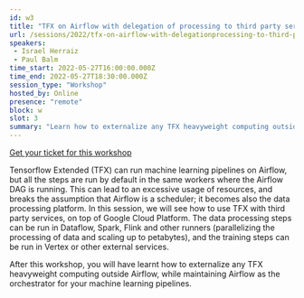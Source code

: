 ```yaml
---
id: w3
title: "TFX on Airflow with delegation of processing to third party services"
url: /sessions/2022/tfx-on-airflow-with-delegationprocessing-to-third-party-services
speakers:
 - Israel Herraiz
 - Paul Balm
time_start: 2022-05-27T16:00:00.000Z
time_end: 2022-05-27T18:30:00.000Z
session_type: "Workshop"
hosted_by: Online
presence: "remote"
block: w
slot: 3
summary: "Learn how to externalize any TFX heavyweight computing outside Airflow, while maintaining Airflow as the orchestrator for your machine learning pipelines."
---
```


<a class="btn btn-primary text-white px-3 mb-2" target="_blank" href="https://ti.to/airflowsummit/2022-workshops">Get your ticket for this workshop</a>


Tensorflow Extended (TFX) can run machine learning pipelines on Airflow, but all the steps are run by default in the same workers where the Airflow DAG is running. This can lead to an excessive usage of resources, and breaks the assumption that Airflow is a scheduler; it becomes also the data processing platform. In this session, we will see how to use TFX with third party services, on top of Google Cloud Platform. The data processing steps can be run in Dataflow, Spark, Flink and other runners (parallelizing the processing of data and scaling up to petabytes), and the training steps can be run in Vertex or other external services. 
  
After this workshop, you will have learnt how to externalize any TFX heavyweight computing outside Airflow, while maintaining Airflow as the orchestrator for your machine learning pipelines.